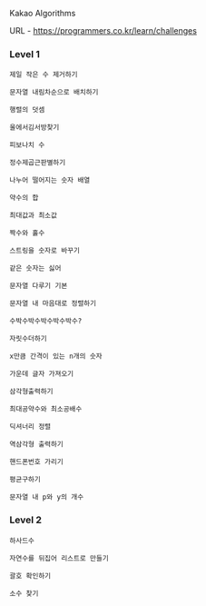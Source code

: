 Kakao Algorithms

URL - https://programmers.co.kr/learn/challenges

### Level 1

    제일 작은 수 제거하기

    문자열 내림차순으로 배치하기

    행렬의 덧셈

    울에서김서방찾기

    피보나치 수

    정수제곱근판별하기

    나누어 떨어지는 숫자 배열
    
    약수의 합

    최대값과 최소값

    짝수와 홀수

    스트링을 숫자로 바꾸기

    같은 숫자는 싫어

    문자열 다루기 기본

    문자열 내 마음대로 정렬하기

    수박수박수박수박수박수?

    자릿수더하기

    x만큼 간격이 있는 n개의 숫자

    가운데 글자 가져오기

    삼각형출력하기

    최대공약수와 최소공배수

    딕셔너리 정렬

    역삼각형 출력하기

    핸드폰번호 가리기

    평균구하기

    문자열 내 p와 y의 개수

### Level 2

    하사드수

    자연수를 뒤집어 리스트로 만들기

    괄호 확인하기

    소수 찾기